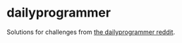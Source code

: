 # dailyprogrammer
Solutions for challenges from [the dailyprogrammer reddit](http://reddit.com/r/dailyprogrammer).
